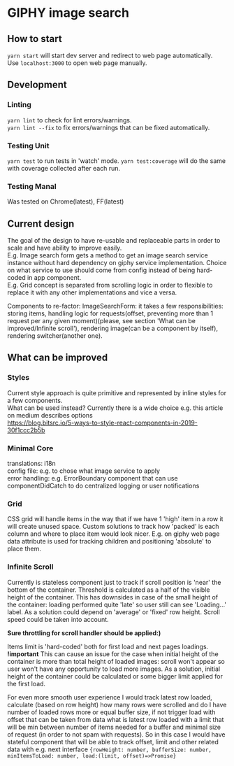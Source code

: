 # GIPHY image search

## How to start
`yarn start` will start dev server and redirect to web page automatically.\
Use `localhost:3000` to open web page manually.
## Development
### Linting
`yarn lint` to check for lint errors/warnings.\
`yarn lint --fix` to fix errors/warnings that can be fixed automatically.
### Testing Unit
`yarn test` to run tests in 'watch' mode.
`yarn test:coverage` will do the same with coverage collected after each run.
### Testing Manal
Was tested on Chrome(latest), FF(latest)
## Current design
The goal of the design to have re-usable and replaceable parts in order to scale and have ability to improve easily.\
E.g. Image search form gets a method to get an image search service instance without hard dependency on giphy service implementation.
Choice on what service to use should come from config instead of being hard-coded in app component.\
E.g. Grid concept is separated from scrolling logic in order to flexible to replace it with any other implementations and vice a versa.

Components to re-factor: ImageSearchForm: it takes a few responsibilities: storing items, handling logic for requests(offset, preventing more than 1 request per any given moment)(please, see section 'What can be improved/Infinite scroll'), rendering image(can be a component by itself), rendering switcher(another one).
## What can be improved
### Styles
Current style approach is quite primitive and represented by inline styles for a few components.\
What can be used instead? Currently there is a wide choice e.g. this article on medium describes options\
https://blog.bitsrc.io/5-ways-to-style-react-components-in-2019-30f1ccc2b5b 

### Minimal Core
translations: i18n\
config file: e.g. to chose what image service to apply\
error handling: e.g. ErrorBoundary component that can use componentDidCatch to do centralized logging or user notifications

### Grid
CSS grid will handle items in the way that if we have 1 'high' item in a row it will create unused space.
Custom solutions to track how 'packed' is each column and where to place item would look nicer.
E.g. on giphy web page data attribute is used for tracking children and positioning 'absolute' to place them.

### Infinite Scroll
Currently is stateless component just to track if scroll position is 'near' the bottom of the container.
Threshold is calculated as a half of the visible height of the container.
This has downsides in case of the small height of the container: loading performed quite 'late' so user still can see 'Loading...' label.
As a solution could depend on 'average' or 'fixed' row height.
Scroll speed could be taken into account.

**Sure throttling for scroll handler should be applied:)**

Items limit is 'hard-coded' both for first load and next pages loadings.\
**!important** This can cause an issue for the case when initial height of the container is more than total height of loaded images: scroll won't appear so user won't have any opportunity to load more images.
As a solution, initial height of the container could be calculated or some bigger limit applied for the first load.

For even more smooth user experience I would track latest row loaded,
calculate (based on row height) how many rows were scrolled
and do I have number of loaded rows more or equal buffer size,
if not trigger load with offset that can be taken
from data what is latest row loaded with a limit that will be
min between number of items needed for a buffer and minimal size of request
(in order to not spam with requests).
So in this case I would have stateful component that will be able to track offset, limit and other related data with e.g. next interface
`{rowHeight: number, bufferSize: number, minItemsToLoad: number, load:(limit, offset)=>Promise}`